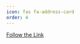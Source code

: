 ```yaml
---
icon: fas fa-address-card
order: 4
---
```


[Follow the Link](https://drive.google.com/file/d/143nTiBM1y6paos4c1qfe2F9xybkaBeOP/view?usp=drive_link)